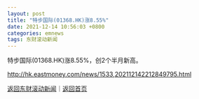 ```yaml
---
layout: post
title: "特步国际(01368.HK)涨8.55%"
date: 2021-12-14 10:56:03 +0800
categories: emnews
tags: 东财滚动新闻
---
```


特步国际(01368.HK)涨8.55%，创2个半月新高。

<http://hk.eastmoney.com/news/1533,202112142212849795.html>

[返回东财滚动新闻](//finews.withounder.com/emnews/)｜[返回首页](//finews.withounder.com/)